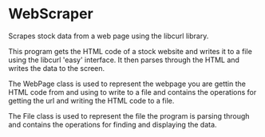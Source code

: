 # WebScraper

Scrapes stock data from a web page using the libcurl library.

This program gets the HTML code of a stock website and writes it to a file using the libcurl 'easy' interface. It then parses through the HTML and writes the data to the screen.

The WebPage class is used to represent the webpage you are gettin the HTML code from and using to write to a file and contains the operations for getting the url and writing the HTML code to a file. 

The File class is used to represent the file the program is parsing through and contains the operations for finding and displaying the data.
